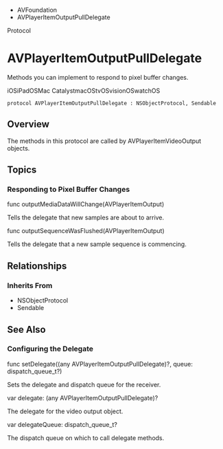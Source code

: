 

- AVFoundation
-  AVPlayerItemOutputPullDelegate 

Protocol

# AVPlayerItemOutputPullDelegate

Methods you can implement to respond to pixel buffer changes.

iOSiPadOSMac CatalystmacOStvOSvisionOSwatchOS

``` source
protocol AVPlayerItemOutputPullDelegate : NSObjectProtocol, Sendable
```

## Overview

The methods in this protocol are called by AVPlayerItemVideoOutput objects.

## Topics

### Responding to Pixel Buffer Changes

func outputMediaDataWillChange(AVPlayerItemOutput)

Tells the delegate that new samples are about to arrive.

func outputSequenceWasFlushed(AVPlayerItemOutput)

Tells the delegate that a new sample sequence is commencing.

## Relationships

### Inherits From

- NSObjectProtocol
- Sendable

## See Also

### Configuring the Delegate

func setDelegate((any AVPlayerItemOutputPullDelegate)?, queue: dispatch_queue_t?)

Sets the delegate and dispatch queue for the receiver.

var delegate: (any AVPlayerItemOutputPullDelegate)?

The delegate for the video output object.

var delegateQueue: dispatch_queue_t?

The dispatch queue on which to call delegate methods.

